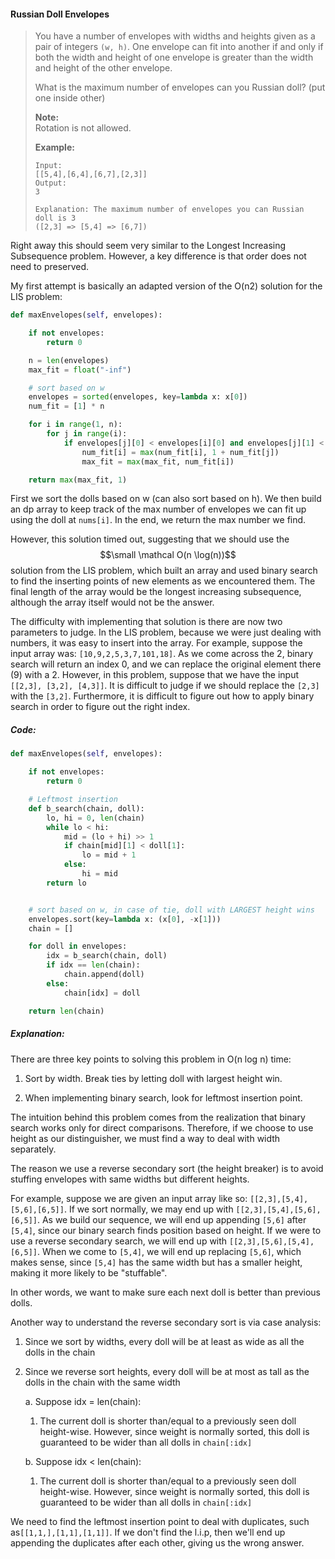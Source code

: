 #### Russian Doll Envelopes

> You have a number of envelopes with widths and heights given as a pair of integers `(w, h)`. One envelope can fit into another if and only if both the width and height of one envelope is greater than the width and height of the other envelope.
>
> What is the maximum number of envelopes can you Russian doll? \(put one inside other\)
>
> **Note:**  
>  Rotation is not allowed.
>
> **Example:**
>
> ```
> Input: 
> [[5,4],[6,4],[6,7],[2,3]]
> Output: 
> 3 
>
> Explanation: The maximum number of envelopes you can Russian doll is 3
> ([2,3] => [5,4] => [6,7])
> ```

Right away this should seem very similar to the Longest Increasing Subsequence problem. However, a key difference is that order does not need to preserved.

My first attempt is basically an adapted version of the O\(n2\) solution for the LIS problem:

```py
def maxEnvelopes(self, envelopes):

    if not envelopes:
        return 0

    n = len(envelopes)
    max_fit = float("-inf")

    # sort based on w
    envelopes = sorted(envelopes, key=lambda x: x[0])
    num_fit = [1] * n

    for i in range(1, n):
        for j in range(i):
            if envelopes[j][0] < envelopes[i][0] and envelopes[j][1] < envelopes[i][1]:
                num_fit[i] = max(num_fit[i], 1 + num_fit[j])
                max_fit = max(max_fit, num_fit[i])

    return max(max_fit, 1)
```

First we sort the dolls based on w \(can also sort based on h\). We then build an dp array to keep track of the max number of envelopes we can fit up using the doll at `nums[i]`. In the end, we return the max number we find.

However, this solution timed out, suggesting that we should use the $$\small \mathcal O(n \log(n))$$ solution from the LIS problem, which built an array and used binary search to find the inserting points of new elements as we encountered them. The final length of the array would be the longest increasing subsequence, although the array itself would not be the answer.

The difficulty with implementing that solution is there are now two parameters to judge. In the LIS problem, because we were just dealing with numbers, it was easy to insert into the array. For example, suppose the input array was: `[10,9,2,5,3,7,101,18]`. As we come across the 2, binary search will return an index 0, and we can replace the original element there \(9\) with a 2. However, in this problem, suppose that we have the input `[[2,3], [3,2], [4,3]]`. It is difficult to judge if we should replace the `[2,3]` with the `[3,2]`. Furthermore, it is difficult to figure out how to apply binary search in order to figure out the right index.

##### Code:

```py
def maxEnvelopes(self, envelopes):  

    if not envelopes:
        return 0

    # Leftmost insertion
    def b_search(chain, doll):
        lo, hi = 0, len(chain)
        while lo < hi:
            mid = (lo + hi) >> 1
            if chain[mid][1] < doll[1]:
                lo = mid + 1
            else:
                hi = mid
        return lo


    # sort based on w, in case of tie, doll with LARGEST height wins
    envelopes.sort(key=lambda x: (x[0], -x[1]))
    chain = []

    for doll in envelopes:
        idx = b_search(chain, doll)
        if idx == len(chain):
            chain.append(doll)
        else:
            chain[idx] = doll

    return len(chain)
```

##### Explanation:

There are three key points to solving this problem in O\(n log n\) time:

1. Sort by width. Break ties by letting doll with largest height win.

2. When implementing binary search, look for leftmost insertion point.

The intuition behind this problem comes from the realization that binary search works only for direct comparisons. Therefore, if we choose to use height as our distinguisher, we must find a way to deal with width separately.

The reason we use a reverse secondary sort \(the height breaker\) is to avoid stuffing envelopes with same widths but different heights.

For example, suppose we are given an input array like so: `[[2,3],[5,4],[5,6],[6,5]]`. If we sort normally, we may end up with `[[2,3],[5,4],[5,6],[6,5]]`. As we build our sequence, we will end up appending `[5,6]` after `[5,4]`, since our binary search finds position based on height. If we were to use a reverse secondary search, we will end up with `[[2,3],[5,6],[5,4],[6,5]]`. When we come to `[5,4]`, we will end up replacing `[5,6]`, which makes sense, since `[5,4]` has the same width but has a smaller height, making it more likely to be "stuffable".

In other words, we want to make sure each next doll is better than previous dolls.

Another way to understand the reverse secondary sort is via case analysis:

1. Since we sort by widths, every doll will be at least as wide as all the dolls in the chain

2. Since we reverse sort heights, every doll will be at most as tall as the dolls in the chain with the same width

   a. Suppose idx = len\(chain\):

   1. The current doll is shorter than/equal to a previously seen doll height-wise. However, since weight is normally sorted, this doll is guaranteed to be wider than all dolls in `chain[:idx]`

   b. Suppose idx &lt; len\(chain\):

   1. The current doll is shorter than/equal to a previously seen doll height-wise. However, since weight is normally sorted, this doll is guaranteed to be wider than all dolls in `chain[:idx]`

We need to find the leftmost insertion point to deal with duplicates, such as`[[1,1,],[1,1],[1,1]]`. If we don't find the l.i.p, then we'll end up appending the duplicates after each other, giving us the wrong answer.

